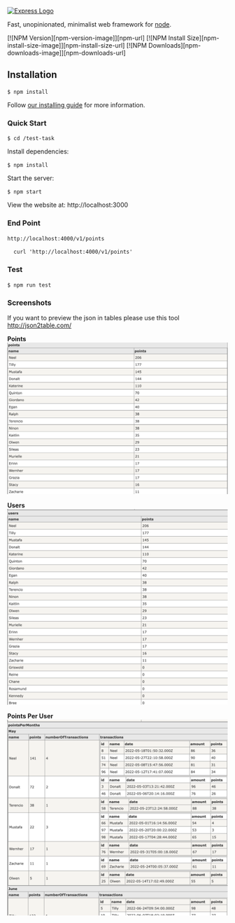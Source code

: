 [![Express Logo](https://i.cloudup.com/zfY6lL7eFa-3000x3000.png)](http://expressjs.com/)

  Fast, unopinionated, minimalist web framework for [node](http://nodejs.org).

  [![NPM Version][npm-version-image]][npm-url]
  [![NPM Install Size][npm-install-size-image]][npm-install-size-url]
  [![NPM Downloads][npm-downloads-image]][npm-downloads-url]


## Installation

```console
$ npm install
```

Follow [our installing guide](http://expressjs.com/en/starter/installing.html)
for more information.


### Quick Start


```console
$ cd /test-task
```

  Install dependencies:

```console
$ npm install
```

  Start the server:

```console
$ npm start
```

  View the website at: http://localhost:3000


### End Point

`http://localhost:4000/v1/points`

```console
  curl 'http://localhost:4000/v1/points'
```

### Test

```
$ npm run test
```

###  Screenshots
If you want to preview the json in tables please use this tool http://json2table.com/ 

**Points**
![points](./screenshots/points.png)

**Users**
![Users](./screenshots/users.png)

**Points Per User**
![Points per user](./screenshots/pointsPerUser.png)
